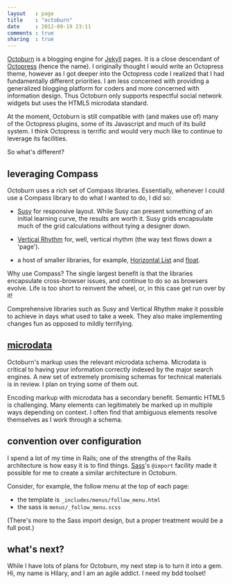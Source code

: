 ```yaml
---
layout   : page
title    : "octoburn"
date     : 2012-09-19 23:11
comments : true
sharing  : true
---
```


[Octoburn](https://github.com/hilary/octoburn) is a blogging engine
for [Jekyll](https://github.com/mojombo/jekyll) pages. It is a close
descendant of
[Octopress](https://github.com/imathis/octopress/tree/2.1) (hence the
name). I originally thought I would write an Octopress theme, however
as I got deeper into the Octopress code I realized that I had
fundamentally different priorities. I am less concerned with providing
a generalized blogging platform for coders and more concerned with
information design. Thus Octoburn only supports respectful social
network widgets but uses the HTML5 microdata standard.

At the moment, Octoburn is still compatible with (and makes use of)
many of the Octopress plugins, some of its Javascript and much of its
build system. I think Octopress is terrific and would very much like to
continue to leverage its facilities.

So what's different?

## leveraging Compass

Octoburn uses a rich set of Compass libraries. Essentially, whenever
I could use a Compass library to do what I wanted to do, I did so:

* [Susy](http://susy.oddbird.net/) for responsive layout. While Susy
  can present something of an initial learning curve, the results are
  worth it. Susy grids encapsulate much of the grid calculations
  without tying a designer down.

* [Vertical Rhythm](http://compass-style.org/reference/compass/typography/vertical_rhythm/)
  for, well, vertical rhythm (the way text flows down a 'page').

* a host of smaller libraries, for example, [Horizontal List](http://compass-style.org/reference/compass/typography/lists/horizontal_list/) and [float](http://compass-style.org/reference/compass/utilities/general/float/).

Why use Compass? The single largest benefit is that the libraries
encapsulate cross-browser issues, and continue to do so as browsers
evolve. Life is too short to reinvent the wheel, or, in this case get
run over by it!

Comprehensive libraries such as Susy and Vertical Rhythm make it possible
to achieve in days what used to take a week. They also make implementing
changes fun as opposed to mildly terrifying.

## [microdata](http://schema.org/)

Octoburn's markup uses the relevant microdata schema. Microdata is
critical to having your information correctly indexed by the major
search engines. A new set of extremely promising schemas for technical
materials is in review. I plan on trying some of them out.

Encoding markup with microdata has a secondary benefit. Semantic HTML5
is challenging. Many elements can legitimately be marked up in
multiple ways depending on context. I often find that ambiguous
elements resolve themselves as I work through a schema.

## convention over configuration

I spend a lot of my time in Rails; one of the strengths of the Rails
architecture is how easy it is to find
things. [Sass](http://sass-lang.com/)'s `@import` facility made it
possible for me to create a similar architecture in Octoburn.

Consider, for example, the follow menu at the top of each page:

* the template is `_includes/menus/follow_menu.html`
* the sass is `menus/_follow_menu.scss`

(There's more to the Sass import design, but a proper treatment would
be a full post.) 

## what's next?

While I have lots of plans for Octoburn, my next step is to turn it
into a gem. Hi, my name is Hilary, and I am an agile addict. I need
my bdd toolset!